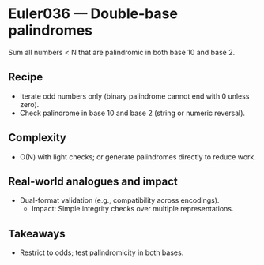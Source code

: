 # Euler036 — Double-base palindromes

Sum all numbers < N that are palindromic in both base 10 and base 2.

## Recipe

- Iterate odd numbers only (binary palindrome cannot end with 0 unless zero).
- Check palindrome in base 10 and base 2 (string or numeric reversal).

## Complexity
- O(N) with light checks; or generate palindromes directly to reduce work.

## Real-world analogues and impact
- Dual-format validation (e.g., compatibility across encodings).
  - Impact: Simple integrity checks over multiple representations.

## Takeaways
- Restrict to odds; test palindromicity in both bases.
